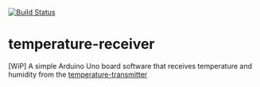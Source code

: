 [![Build Status](https://travis-ci.org/szymonbultrowicz/temperature-receiver.svg?branch=master)](https://travis-ci.org/szymonbultrowicz/temperature-receiver)

# temperature-receiver
[WiP] A simple Arduino Uno board software that receives temperature and humidity from the [temperature-transmitter](https://github.com/szymonbultrowicz/temperature-transmitter)
